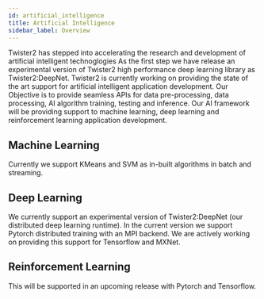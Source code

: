 ```yaml
---
id: artificial_intelligence
title: Artificial Intelligence
sidebar_label: Overview 
---
```


Twister2 has stepped into accelerating the research and development of artificial intelligent
technoglogies As the first step we have release an experimental version of Twister2 high
performance deep learning library as Twister2:DeepNet. Twister2 is currently working on
providing the state of the art support for artificial intelligent application development. Our
Objective is to provide seamless APIs for data pre-processing, data processing, AI algorithm 
training, testing and inference. Our AI framework will be providing support to machine learning, 
deep learning and reinforcement learning application development. 

## Machine Learning

Currently we support KMeans and SVM as in-built algorithms in batch and streaming. 

## Deep Learning

We currently support an experimental version of Twister2:DeepNet (our distributed deep learning 
runtime). In the current version we support Pytorch distributed training with an MPI backend.
We are actively working on providing this support for Tensorflow and MXNet.  

## Reinforcement Learning

This will be supported in an upcoming release with Pytorch and Tensorflow. 
